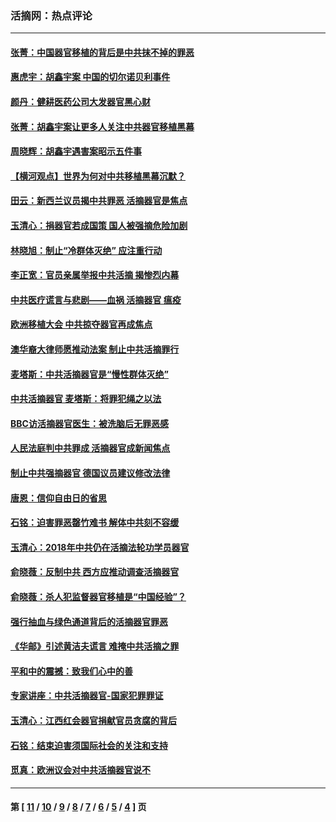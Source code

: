 ### 活摘网：热点评论
---
#### [张菁：中国器官移植的背后是中共抹不掉的罪恶](../../pages/nf5879/n13974977.md?09070430) 
#### [惠虎宇：胡鑫宇案 中国的切尔诺贝利事件](../../pages/nf5879/n13942916.md?09070430) 
#### [颜丹：健耕医药公司大发器官黑心财](../../pages/nf5879/n13940134.md?09070430) 
#### [张菁：胡鑫宇案让更多人关注中共器官移植黑幕](../../pages/nf5879/n13929073.md?09070430) 
#### [周晓辉：胡鑫宇遇害案昭示五件事](../../pages/nf5879/n13921870.md?09070430) 
#### [【横河观点】世界为何对中共移植黑幕沉默？](../../pages/nf5879/n13244249.md?09070430) 
#### [田云：新西兰议员揭中共罪恶 活摘器官是焦点](../../pages/nf5879/n13070629.md?09070430) 
#### [玉清心：捐器官若成国策 国人被强摘危险加剧](../../pages/nf5879/n12802713.md?09070430) 
#### [林晓旭：制止“冷群体灭绝” 应注重行动](../../pages/nf5879/n12779736.md?09070430) 
#### [李正宽：官员亲属举报中共活摘 揭惨烈内幕](../../pages/nf5879/n12684490.md?09070430) 
#### [中共医疗谎言与悲剧——血祸 活摘器官 瘟疫](../../pages/nf5879/n12372103.md?09070430) 
#### [欧洲移植大会 中共掠夺器官再成焦点](../../pages/nf5879/n11538883.md?09070430) 
#### [澳华裔大律师愿推动法案 制止中共活摘罪行](../../pages/nf5879/n11377039.md?09070430) 
#### [麦塔斯：中共活摘器官是“慢性群体灭绝”](../../pages/nf5879/n11350529.md?09070430) 
#### [中共活摘器官 麦塔斯：将罪犯绳之以法](../../pages/nf5879/n11347973.md?09070430) 
#### [BBC访活摘器官医生：被洗脑后无罪恶感](../../pages/nf5879/n11335935.md?09070430) 
#### [人民法庭判中共罪成 活摘器官成新闻焦点](../../pages/nf5879/n11331578.md?09070430) 
#### [制止中共强摘器官 德国议员建议修改法律](../../pages/nf5879/n11249451.md?09070430) 
#### [唐恩：信仰自由日的省思](../../pages/nf5879/n11003525.md?09070430) 
#### [石铭：迫害罪恶罄竹难书  解体中共刻不容缓](../../pages/nf5879/n10942855.md?09070430) 
#### [玉清心：2018年中共仍在活摘法轮功学员器官](../../pages/nf5879/n10914646.md?09070430) 
#### [俞晓薇：反制中共 西方应推动调查活摘器官](../../pages/nf5879/n10794671.md?09070430) 
#### [俞晓薇：杀人犯监督器官移植是“中国经验”？](../../pages/nf5879/n10466427.md?09070430) 
#### [强行抽血与绿色通道背后的活摘器官罪恶](../../pages/nf5879/n10004708.md?09070430) 
#### [《华邮》引述黄洁夫谎言 难掩中共活摘之罪](../../pages/nf5879/n9642309.md?09070430) 
#### [平和中的震撼：致我们心中的善](../../pages/nf5879/n9021123.md?09070430) 
#### [专家讲座：中共活摘器官-国家犯罪罪证](../../pages/nf5879/n8828153.md?09070430) 
#### [玉清心：江西红会器官捐献官员贪腐的背后](../../pages/nf5879/n8522122.md?09070430) 
#### [石铭：结束迫害须国际社会的关注和支持](../../pages/nf5879/n8443497.md?09070430) 
#### [觅真：欧洲议会对中共活摘器官说不](../../pages/nf5879/n8337486.md?09070430) 

---
#### 第 [ [11](./11.md?09070430) / [10](./10.md?09070430) / [9](./9.md?09070430) / [8](./8.md?09070430) / [7](./7.md?09070430) / [6](./6.md?09070430) / [5](./5.md?09070430) / [4](./4.md?09070430) ] 页
